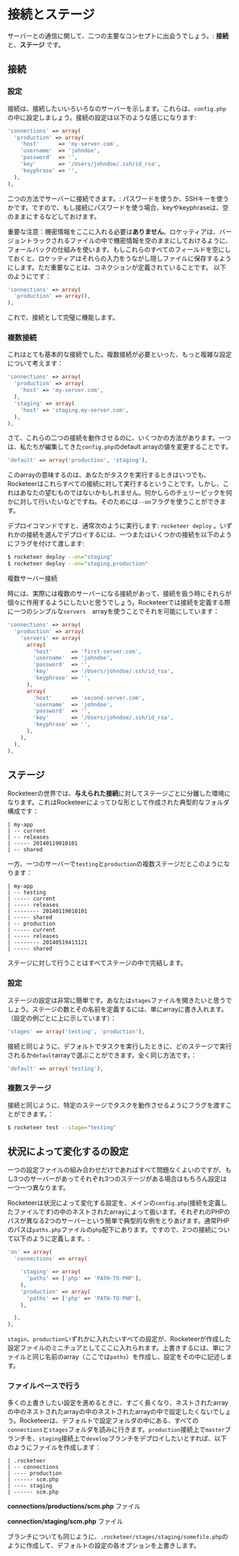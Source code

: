 # 接続とステージ

<!--original
# Connections and stages
-->

サーバーとの通信に関して、二つの主要なコンセプトに出会うでしょう。: **接続** と、**ステージ** です。

<!--original
You'll meet two main concepts when it comes to communicating with your server : **Connections** and **Stages**.
-->

## 接続

<!--original
## Connections
-->

### 設定

<!--original
### Configuration
-->

接続は、接続したいいろいろなのサーバーを示します。これらは、`config.php`の中に設定しましょう。接続の設定は以下のような感じになります:

<!--original
Connections represent the various servers you may want to connect to. You'll configure those in `config.php`. Here's what a connection may look like :
-->

```php
'connections' => array(
  'production' => array(
    'host'      => 'my-server.com',
    'username'  => 'johndoe',
    'password'  => '',
    'key'       => '/Users/johndoe/.ssh/id_rsa',
    'keyphrase' => '',
  ),
),
```

二つの方法でサーバーに接続できます。: パスワードを使うか、SSHキーを使うかです。ですので、もし接続にパスワードを使う場合、keyやkeyphraseは、空のままにするなどしておけます。

<!--original
You can connect by two ways to a server : via a password, or via an SSH key. So if you're connection with a password you can leave `key` and `keyphrase` empty, etc.
-->

重要な注意：機密情報をここに入れる必要は**ありません**。ロケッティアは、バージョントラックされるファイルの中で機密情報を空のままにしておけるように、フォールバックの仕組みを使います。もしこれらのすべてのフィールドを空にしておくと、ロケッティアはそれらの入力をうながし隠しファイルに保存するようにします。ただ重要なことは、コネクションが定義されていることです。
以下のようにです：

<!--original
Important note : you do **not** _have_ to put your credentials here. Rocketeer uses a fallback system that allows you to not have to put your credentials in files that may be tracked. So if you leave all of those fields empty, Rocketeer will prompt you for them and store them in an hidden file. All that matters is that your connection is _defined_. Meaning this :
-->

```php
'connections' => array(
  'production' => array(),
),
```

これで、接続として完璧に機能します。

<!--original
Is a perfectly valid connection.
-->

### 複数接続

<!--original
### Multiple connections
-->

これはとても基本的な接続でした。複数接続が必要といった、もっと複雑な設定について考えます：

<!--original
Now this was a fairly basic connection. Now imagine a more complicated setup, you might have multiple connections :
-->

```php
'connections' => array(
  'production' => array(
    'host' => 'my-server.com',
  ),
  'staging' => array(
    'host' => 'staging.my-server.com',
  ),
),
```

さて、これらの二つの接続を動作させるのに、いくつかの方法があります。一つは、私たちが編集してきた`config.php`のdefault arrayの値を変更することです。

<!--original
From there to interact with those two connections, there are multiple ways. First you can change the value of the `default` array in the `config.php` file we've been editing :
-->

```php
'default' => array('production', 'staging'),
```

このarrayの意味するのは、あなたがタスクを実行するときはいつでも、Rocketeerはこれらすべての接続に対して実行するということです。しかし、これはあなたの望むものではないかもしれません。何かしらのチェリーピックを何かに対して行いたいなどですね。そのためには`--on`フラグを使うことができます。

<!--original
What this array means is : whenever you'll execute a Task, Rocketeer will execute it on all of those connections. But now, that may not be what you want, you may want to cherry-pick what you do on what. For this you'll use the `--on` flag.
-->

デプロイコマンドですと、通常次のように実行します: `rocketeer deploy` 。いずれかの接続を選んでデプロイするには、一つまたはいくつかの接続を以下のようにフラグを付けて渡します:

<!--original
Take a deploy command, you'd execute it like this normally : `rocketeer deploy`. To select which connections to deploy to, you'll pass one or more connections to it as a flag :
-->

```bash
$ rocketeer deploy --on="staging"
$ rocketeer deploy --on="staging,production"
```

複数サーバー接続

<!--original
### Multiserver connections
-->

時には、実際には複数のサーバーになる接続があって、接続を扱う時にそれらが個々に作用するようにしたいと思うでしょう。Rocketeerでは接続を定義する際に一つのシンプルな`servers`　arrayを使うことでそれを可能にしています：

<!--original
Sometimes you might have a connection that is actually represented by multiple servers, and want each of those affected when dealing with that connection. Rocketeer allows that using a simple `servers` array when defining your connection:
-->

```php
'connections' => array(
  'production' => array(
    'servers' => array(
      array(
        'host'      => 'first-server.com',
        'username'  => 'johndoe',
        'password'  => '',
        'key'       => '/Users/johndoe/.ssh/id_rsa',
        'keyphrase' => '',
      ),
      array(
        'host'      => 'second-server.com',
        'username'  => 'johndoe',
        'password'  => '',
        'key'       => '/Users/johndoe/.ssh/id_rsa',
        'keyphrase' => '',
      ),
    ),
  ),
),
```

## ステージ

<!--original
## Stages
-->

Rocketeerの世界では、**与えられた接続**に対してステージごとに分離した環境になります。これはRocketeerによってひな形として作成された典型的なフォルダ構成です：

<!--original
In the realm of Rocketeer, stages are separated environments on **a given connection**. Here is a classic folder organization scaffolded by Rocketeer :
-->

```
| my-app
| -- current
| -- releases
| ----- 20140119010101
| -- shared
```

一方、一つのサーバーで`testing`と`production`の複数ステージだとこのようになります：

<!--original
A server with multiple stages, say `testing` and `production` will on the other hand look like this :
-->

```
| my-app
| -- testing
| ----- current
| ----- releases
| -------- 20140119010101
| ----- shared
| -- production
| ----- current
| ----- releases
| -------- 20140519413121
| ----- shared
```

ステージに対して行うことはすべてステージの中で完結します。

<!--original
Everything you do on a stage is self-contained.
-->

### 設定

<!--original
### Configuration
-->

ステージの設定は非常に簡単です。あなたは`stages`ファイルを開きたいと思うでしょう。ステージの数とその名前を定義するには、単にarrayに書き入れます。（設定の例ごとに上に示しています）：

<!--original
Configuring stages is fairly easy, you'll want to open the `stages` file. To define how many stages you have and their names, simply fill the array (per example for our setup above) :
-->

```php
'stages' => array('testing', 'production'),
```

接続と同じように、デフォルトでタスクを実行したときに、どのステージで実行されるか`default`arrayで選ぶことができます。全く同じ方法です。：

<!--original
Just like for connections, you can chose which stages to execute tasks on by default via the `default` array. It works exactly the same way :
-->

```php
'default' => array('testing'),
```

### 複数ステージ

<!--original
### Multiple stages
-->

接続と同じように、特定のステージでタスクを動作させるようにフラグを渡すことができます。：

<!--original
Just like for connections, you can pass a flag to execute tasks on a particular stage :
-->

```bash
$ rocketeer test --stage="testing"
```

## 状況によって変化するの設定

<!--original
## Contextual configuration
-->

一つの設定ファイルの組み合わせだけであればすべて問題なくよいのですが、もし3つのサーバーがあってそれぞれ3つのステージがある場合はもちろん設定は一つ一つ異なります。

<!--original
Now that's all good and stuff but, you only have one set of configuration files, if you have three servers each with three stages, surely the configuration will vary from one to the other.
-->

Rocketeerは状況によって変化する設定を、メインの`config.php`(接続を定義したファイルです)の中のネストされたarrayによって扱います。それぞれのPHPのパスが異なる2つのサーバーという簡単で典型的な例をとりあげます。通常PHPのパスは`paths.php`ファイルの`php`配下にあります。ですので、2つの接続について以下のように定義します。:

<!--original
Rocketeer handles contextual configuration via nested arrays, which you can find in the main `config.php` file (where you define your connections). Let's take a fairly classic example, you have two servers, and the path to PHP is different in both. Now usually the path to PHP can be found in the `paths.php` file, under `php`. So here's how we'd define it for our two connections :
-->

```php
'on' => array(
  'connections' => array(

    'staging' => array(
      'paths' => ['php' => 'PATH-TO-PHP'],
    ),
    'production' => array(
      'paths' => ['php' => 'PATH-TO-PHP'],
    ),

  ),
),
```

`stagin`、`production`いずれかに入れたいすべての設定が、Rocketeerが作成した設定ファイルのミニチュアとしてここに入れられます。上書きするには、単にファイルと同じ名前のarray（ここでは`paths`）を作成し、設定をその中に記述します。

<!--original
Everything you'll put in either `staging` or `production` here will be a miniature version of the configuration files Rocketeer created. To override any key, simply create an array named like the file (here `paths`) and put the config in there.
-->

### ファイルベースで行う

<!--original
### File-based alternative
-->

多くの上書きしたい設定を進めるときに、すごく長くなり、ネストされたarrayの中のネストされたarrayの中のネストされたarrayの中で設定したくないでしょう。Rocketeerは、デフォルトで設定フォルダの中にある、すべての`connections`と`stages`フォルダを読みに行きます。`production`接続上で`master`ブランチを、`staging`接続上で`develop`ブランチをデプロイしたいとすれば、以下のようにファイルを作成します：

<!--original
Now as this can get quite lengthy and you don't want to work in an array nested in an array nested in an array nested in an array, here's how you can proceed if you have a lot of things to override. Rocketeer will by default read any `connections` and `stages` folder created within the configuration folder. Say you want to deploy the `master` branch on your `production` connection, and deploy the `develop` branch on your `staging` connection, you'd create the following files:
-->

```
| .rocketeer
| -- connections
| ---- production
| ------ scm.php
| ---- staging
| ------ scm.php
```

**connections/productions/scm.php** ファイル

<!--original
**connections/production/scm.php**
```php
<?php return array(
  'branch' => 'master',
);
```
-->

**connection/staging/scm.php** ファイル

<!--original
**connections/staging/scm.php**
```php
<?php return array(
  'branch' => 'develop',
);
```
-->

ブランチについても同じように、`.rocketeer/stages/staging/somefile.php`のように作成して、デフォルトの設定の各オプションを上書きします。

<!--original
Same goes for branches, just create per example `.rocketeer/stages/staging/somefile.php` to override some options from the default configuration.
-->

